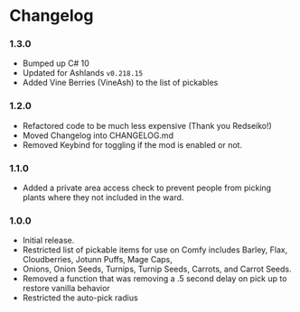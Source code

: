 ﻿# Changelog

### 1.3.0
  * Bumped up <LangVersion> C# 10
  * Updated for Ashlands `v0.218.15`
  * Added Vine Berries (VineAsh) to the list of pickables

### 1.2.0

  * Refactored code to be much less expensive (Thank you Redseiko!)
  * Moved Changelog into CHANGELOG.md 
  * Removed Keybind for toggling if the mod is enabled or not.

### 1.1.0

  * Added a private area access check to prevent people from picking plants where they not included in the ward.

### 1.0.0

  * Initial release.
  * Restricted list of pickable items for use on Comfy includes Barley, Flax, Cloudberries, Jotunn Puffs, Mage Caps,
  * Onions, Onion Seeds, Turnips, Turnip Seeds, Carrots, and Carrot Seeds.
  * Removed a function that was removing a .5 second delay on pick up to restore vanilla behavior
  * Restricted the auto-pick radius